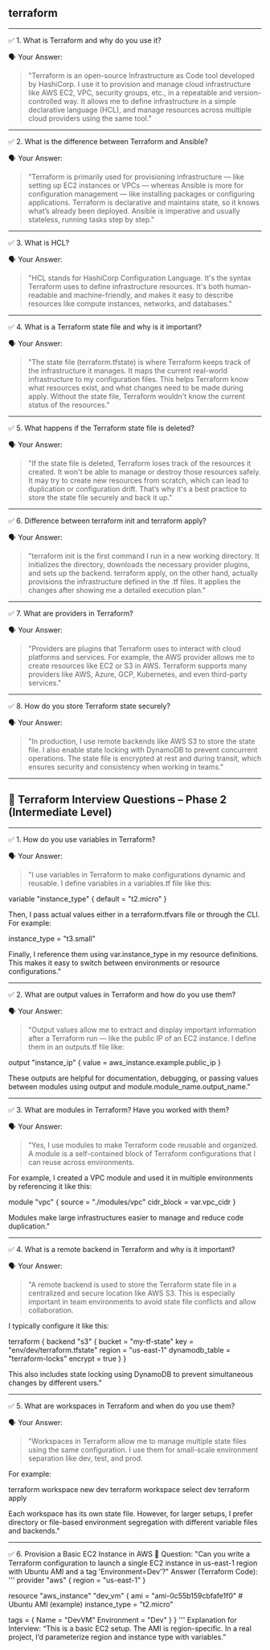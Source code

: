 ## terraform

---

✅ 1. What is Terraform and why do you use it?

🗣️ Your Answer:

> "Terraform is an open-source Infrastructure as Code tool developed by HashiCorp. I use it to provision and manage cloud infrastructure like AWS EC2, VPC, security groups, etc., in a repeatable and version-controlled way. It allows me to define infrastructure in a simple declarative language (HCL), and manage resources across multiple cloud providers using the same tool."


---

✅ 2. What is the difference between Terraform and Ansible?

🗣️ Your Answer:

> "Terraform is primarily used for provisioning infrastructure — like setting up EC2 instances or VPCs — whereas Ansible is more for configuration management — like installing packages or configuring applications. Terraform is declarative and maintains state, so it knows what’s already been deployed. Ansible is imperative and usually stateless, running tasks step by step."


---

✅ 3. What is HCL?

🗣️ Your Answer:

> "HCL stands for HashiCorp Configuration Language. It's the syntax Terraform uses to define infrastructure resources. It's both human-readable and machine-friendly, and makes it easy to describe resources like compute instances, networks, and databases."


---

✅ 4. What is a Terraform state file and why is it important?

🗣️ Your Answer:

> "The state file (terraform.tfstate) is where Terraform keeps track of the infrastructure it manages. It maps the current real-world infrastructure to my configuration files. This helps Terraform know what resources exist, and what changes need to be made during apply. Without the state file, Terraform wouldn't know the current status of the resources."


---

✅ 5. What happens if the Terraform state file is deleted?

🗣️ Your Answer:

> "If the state file is deleted, Terraform loses track of the resources it created. It won't be able to manage or destroy those resources safely. It may try to create new resources from scratch, which can lead to duplication or configuration drift. That’s why it's a best practice to store the state file securely and back it up."


---

✅ 6. Difference between terraform init and terraform apply?

🗣️ Your Answer:

> "terraform init is the first command I run in a new working directory. It initializes the directory, downloads the necessary provider plugins, and sets up the backend.
terraform apply, on the other hand, actually provisions the infrastructure defined in the .tf files. It applies the changes after showing me a detailed execution plan."


---

✅ 7. What are providers in Terraform?

🗣️ Your Answer:

> "Providers are plugins that Terraform uses to interact with cloud platforms and services. For example, the AWS provider allows me to create resources like EC2 or S3 in AWS. Terraform supports many providers like AWS, Azure, GCP, Kubernetes, and even third-party services."

---

✅ 8. How do you store Terraform state securely?

🗣️ Your Answer:

> "In production, I use remote backends like AWS S3 to store the state file. I also enable state locking with DynamoDB to prevent concurrent operations. The state file is encrypted at rest and during transit, which ensures security and consistency when working in teams."

---

## 🎯 Terraform Interview Questions – Phase 2 (Intermediate Level)

---


✅ 1. How do you use variables in Terraform?

🗣️ Your Answer:

> "I use variables in Terraform to make configurations dynamic and reusable.
I define variables in a variables.tf file like this:

variable \"instance_type\" {
  default = \"t2.micro\"
}

Then, I pass actual values either in a terraform.tfvars file or through the CLI.
For example:

instance_type = \"t3.small\"

Finally, I reference them using var.instance_type in my resource definitions. This makes it easy to switch between environments or resource configurations."


---

✅ 2. What are output values in Terraform and how do you use them?

🗣️ Your Answer:

> "Output values allow me to extract and display important information after a Terraform run — like the public IP of an EC2 instance.
I define them in an outputs.tf file like:

output \"instance_ip\" {
  value = aws_instance.example.public_ip
}

These outputs are helpful for documentation, debugging, or passing values between modules using output and module.module_name.output_name."


---

✅ 3. What are modules in Terraform? Have you worked with them?

🗣️ Your Answer:

> "Yes, I use modules to make Terraform code reusable and organized. A module is a self-contained block of Terraform configurations that I can reuse across environments.

For example, I created a VPC module and used it in multiple environments by referencing it like this:

module \"vpc\" {
  source     = \"./modules/vpc\"
  cidr_block = var.vpc_cidr
}

Modules make large infrastructures easier to manage and reduce code duplication."


---

✅ 4. What is a remote backend in Terraform and why is it important?

🗣️ Your Answer:

> "A remote backend is used to store the Terraform state file in a centralized and secure location like AWS S3.
This is especially important in team environments to avoid state file conflicts and allow collaboration.

I typically configure it like this:

terraform {
  backend \"s3\" {
    bucket         = \"my-tf-state\"
    key            = \"env/dev/terraform.tfstate\"
    region         = \"us-east-1\"
    dynamodb_table = \"terraform-locks\"
    encrypt        = true
  }
}

This also includes state locking using DynamoDB to prevent simultaneous changes by different users."


---

✅ 5. What are workspaces in Terraform and when do you use them?

🗣️ Your Answer:

> "Workspaces in Terraform allow me to manage multiple state files using the same configuration. I use them for small-scale environment separation like dev, test, and prod.

For example:

terraform workspace new dev
terraform workspace select dev
terraform apply

Each workspace has its own state file. However, for larger setups, I prefer directory or file-based environment segregation with different variable files and backends."


---
✅ 6. Provision a Basic EC2 Instance in AWS
🎯 Question:
"Can you write a Terraform configuration to launch a single EC2 instance in us-east-1 region with Ubuntu AMI and a tag 'Environment=Dev'?"
Answer (Terraform Code):
'''
provider "aws" {
  region = "us-east-1"
}

resource "aws_instance" "dev_vm" {
  ami           = "ami-0c55b159cbfafe1f0"  # Ubuntu AMI (example)
  instance_type = "t2.micro"

  tags = {
    Name        = "DevVM"
    Environment = "Dev"
  }
}
'''
Explanation for Interview:
“This is a basic EC2 setup. The AMI is region-specific. In a real project, I’d parameterize region and instance type with variables.”



